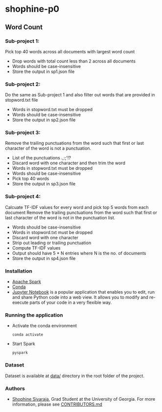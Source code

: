 # shophine-p0
## Word Count
   
### Sub-project 1:
Pick top 40 words across all documents with largest word count
* Drop words with total count less than 2 across all documents
* Words should be case-insensitive
* Store the output in sp1.json file

### Sub-project 2:
Do the same as Sub-project 1 and also filter out words that are provided in stopword.txt file
* Words in stopword.txt must be dropped
* Words should be case-insensitive
* Store the output in sp2.json file

### Sub-project 3:
Remove the trailing punctuations from the word such that first or last character of the word is not a punctuation.
* List of the punctuations .,:;'!?
* Discard word with one character and then trim the word
* Words in stopword.txt must be dropped
* Words should be case-insensitive
* Pick top 40 words
* Store the output in sp3.json file

### Sub-project 4:
Calcuate TF-IDF values for every word and pick top 5 words from each document
Remove the trailing punctuations from the word such that first or last character of the word is not in the punctuation list.
* Words should be case-insensitive
* Words in stopword.txt must be dropped
* Discard word with one character
* Strip out leading or trailing punctuation
* Compute TF-IDF values
* Output should have 5 * N entries where N is the no. of documents
* Store the output in sp4.json file

### Installation
* [Apache Spark](https://spark.apache.org/downloads.html)
* [Conda](https://docs.conda.io/projects/conda/en/latest/user-guide/install/)
* [Jupyter Notebook](https://jupyter.org/install) is a popular application that enables you to edit, run and share Python code into a web view. It allows you to modify and re-execute parts of your code in a very flexible way. 

### Running the application
* Activate the conda environment
   ```
   conda activate
   ```
* Start Spark
   ```
   pyspark
   ```
### Dataset
Dataset is available at [data/](https://github.com/dsp-uga/shophine-p0/tree/main/data) directory in the root folder of the project.
### Authors
* [Shophine Sivaraja](https://github.com/shophine), Grad Student at the University of Georgia. 
For more information, please see [CONTRIBUTORS.md](https://github.com/dsp-uga/shophine-p0/blob/main/CONTRIBUTORS.md)



